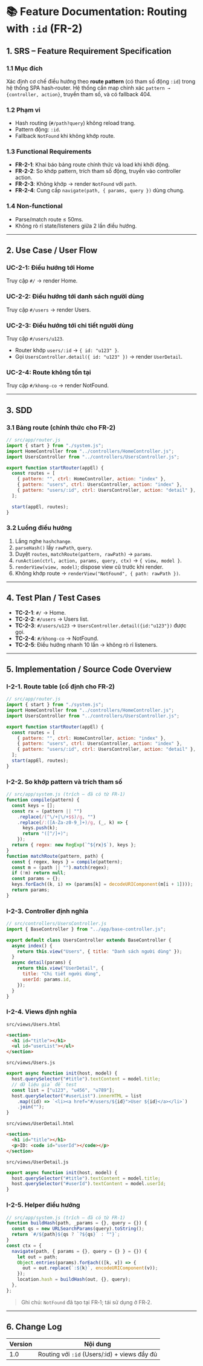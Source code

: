 # 📚 Feature Documentation: Routing with `:id` (FR-2)

## 1. SRS – Feature Requirement Specification

### 1.1 Mục đích

Xác định cơ chế điều hướng theo **route pattern** (có tham số động `:id`) trong hệ thống SPA hash‑router. Hệ thống cần map chính xác `pattern → {controller, action}`, truyền tham số, và có fallback 404.

### 1.2 Phạm vi

- Hash routing (`#/path?query`) không reload trang.
- Pattern động: `:id`.
- Fallback `NotFound` khi không khớp route.

### 1.3 Functional Requirements

- **FR-2-1**: Khai báo bảng route chính thức và load khi khởi động.
- **FR-2-2**: So khớp pattern, trích tham số động, truyền vào controller action.
- **FR-2-3**: Không khớp → render `NotFound` với `path`.
- **FR-2-4**: Cung cấp `navigate(path, { params, query })` dùng chung.

### 1.4 Non-functional

- Parse/match route ≤ 50ms.
- Không rò rỉ state/listeners giữa 2 lần điều hướng.

---

## 2. Use Case / User Flow

### UC-2-1: Điều hướng tới Home

Truy cập `#/` → render Home.

### UC-2-2: Điều hướng tới danh sách người dùng

Truy cập `#/users` → render Users.

### UC-2-3: Điều hướng tới chi tiết người dùng

Truy cập `#/users/u123`.

- Router khớp `users/:id` → `{ id: "u123" }`.
- Gọi `UsersController.detail({ id: "u123" })` → render `UserDetail`.

### UC-2-4: Route không tồn tại

Truy cập `#/khong-co` → render NotFound.

---

## 3. SDD

### 3.1 Bảng route (chính thức cho FR‑2)

```js
// src/app/router.js
import { start } from "./system.js";
import HomeController from "../controllers/HomeController.js";
import UsersController from "../controllers/UsersController.js";

export function startRouter(appEl) {
  const routes = [
    { pattern: "", ctrl: HomeController, action: "index" },
    { pattern: "users", ctrl: UsersController, action: "index" },
    { pattern: "users/:id", ctrl: UsersController, action: "detail" },
  ];

  start(appEl, routes);
}
```

### 3.2 Luồng điều hướng

1. Lắng nghe `hashchange`.
2. `parseHash()` lấy `rawPath`, `query`.
3. Duyệt `routes`, `matchRoute(pattern, rawPath)` → `params`.
4. `runAction(ctrl, action, params, query, ctx)` → `{ view, model }`.
5. `renderView(view, model)`; dispose view cũ trước khi render.
6. Không khớp route → `renderView("NotFound", { path: rawPath })`.

---

## 4. Test Plan / Test Cases

- **TC-2-1**: `#/` → Home.
- **TC-2-2**: `#/users` → Users list.
- **TC-2-3**: `#/users/u123` → `UsersController.detail({id:"u123"})` được gọi.
- **TC-2-4**: `#/khong-co` → NotFound.
- **TC-2-5**: Điều hướng nhanh 10 lần → không rò rỉ listeners.

---

## 5. Implementation / Source Code Overview

### I-2-1. Route table (cố định cho FR‑2)

```js
// src/app/router.js
import { start } from "./system.js";
import HomeController from "../controllers/HomeController.js";
import UsersController from "../controllers/UsersController.js";

export function startRouter(appEl) {
  const routes = [
    { pattern: "", ctrl: HomeController, action: "index" },
    { pattern: "users", ctrl: UsersController, action: "index" },
    { pattern: "users/:id", ctrl: UsersController, action: "detail" },
  ];
  start(appEl, routes);
}
```

### I-2-2. So khớp pattern và trích tham số

```js
// src/app/system.js (trích — đã có từ FR‑1)
function compile(pattern) {
  const keys = [];
  const rx = (pattern || "")
    .replace(/(^\/+|\/+$$)/g, "")
    .replace(/:([A-Za-z0-9_]+)/g, (_, k) => {
      keys.push(k);
      return "([^/]+)";
    });
  return { regex: new RegExp(`^${rx}$`), keys };
}
function matchRoute(pattern, path) {
  const { regex, keys } = compile(pattern);
  const m = (path || "").match(regex);
  if (!m) return null;
  const params = {};
  keys.forEach((k, i) => (params[k] = decodeURIComponent(m[i + 1])));
  return params;
}
```

### I-2-3. Controller định nghĩa

```js
// src/controllers/UsersController.js
import { BaseController } from "../app/base-controller.js";

export default class UsersController extends BaseController {
  async index() {
    return this.view("Users", { title: "Danh sách người dùng" });
  }
  async detail(params) {
    return this.view("UserDetail", {
      title: "Chi tiết người dùng",
      userId: params.id,
    });
  }
}
```

### I-2-4. Views định nghĩa

`src/views/Users.html`

```html
<section>
  <h1 id="title"></h1>
  <ul id="userList"></ul>
</section>
```

`src/views/Users.js`

```js
export async function init(host, model) {
  host.querySelector("#title").textContent = model.title;
  // dữ liệu giả để test
  const list = ["u123", "u456", "u789"];
  host.querySelector("#userList").innerHTML = list
    .map((id) => `<li><a href="#/users/${id}">User ${id}</a></li>`)
    .join("");
}
```

`src/views/UserDetail.html`

```html
<section>
  <h1 id="title"></h1>
  <p>ID: <code id="userId"></code></p>
</section>
```

`src/views/UserDetail.js`

```js
export async function init(host, model) {
  host.querySelector("#title").textContent = model.title;
  host.querySelector("#userId").textContent = model.userId;
}
```

### I-2-5. Helper điều hướng

```js
// src/app/system.js (trích — đã có từ FR‑1)
function buildHash(path, _params = {}, query = {}) {
  const qs = new URLSearchParams(query).toString();
  return `#/${path}${qs ? `?${qs}` : ""}`;
}
const ctx = {
  navigate(path, { params = {}, query = {} } = {}) {
    let out = path;
    Object.entries(params).forEach(([k, v]) => {
      out = out.replace(`:${k}`, encodeURIComponent(v));
    });
    location.hash = buildHash(out, {}, query);
  },
};
```

> Ghi chú: `NotFound` đã tạo tại FR‑1; tái sử dụng ở FR‑2.

---

## 6. Change Log

| Version | Nội dung                                     |
| ------- | -------------------------------------------- |
| 1.0     | Routing với `:id` (Users/:id) + views đầy đủ |
